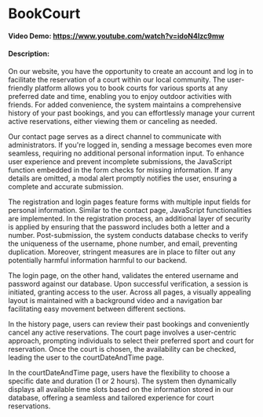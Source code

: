 # BookCourt
#### Video Demo: https://www.youtube.com/watch?v=idoN4Izc9mw
#### Description:
On our website, you have the opportunity to create an account and log in to facilitate the reservation of a court within our local community. The user-friendly platform allows you to book courts for various sports at any preferred date and time, enabling you to enjoy outdoor activities with friends. For added convenience, the system maintains a comprehensive history of your past bookings, and you can effortlessly manage your current active reservations, either viewing them or canceling as needed.

Our contact page serves as a direct channel to communicate with administrators. If you're logged in, sending a message becomes even more seamless, requiring no additional personal information input. To enhance user experience and prevent incomplete submissions, the JavaScript function embedded in the form checks for missing information. If any details are omitted, a modal alert promptly notifies the user, ensuring a complete and accurate submission.

The registration and login pages feature forms with multiple input fields for personal information. Similar to the contact page, JavaScript functionalities are implemented. In the registration process, an additional layer of security is applied by ensuring that the password includes both a letter and a number. Post-submission, the system conducts database checks to verify the uniqueness of the username, phone number, and email, preventing duplication. Moreover, stringent measures are in place to filter out any potentially harmful information harmful to our backend.

The login page, on the other hand, validates the entered username and password against our database. Upon successful verification, a session is initiated, granting access to the user. Across all pages, a visually appealing layout is maintained with a background video and a navigation bar facilitating easy movement between different sections.

In the history page, users can review their past bookings and conveniently cancel any active reservations. The court page involves a user-centric approach, prompting individuals to select their preferred sport and court for reservation. Once the court is chosen, the availability can be checked, leading the user to the courtDateAndTime page.

In the courtDateAndTime page, users have the flexibility to choose a specific date and duration (1 or 2 hours). The system then dynamically displays all available time slots based on the information stored in our database, offering a seamless and tailored experience for court reservations.

